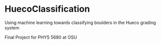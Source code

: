 # HuecoClassification
Using machine learning towards classifying boulders in the Hueco grading system

Final Project for PHYS 5680 at OSU
